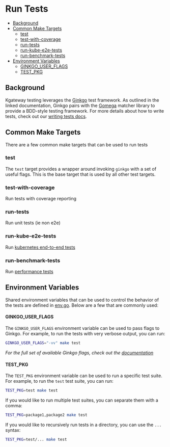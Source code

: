 # Run Tests
- [Background](#background)
- [Common Make Targets](#common-make-targets)
  - [test](#test)
  - [test-with-coverage](#test-with-coverage)
  - [run-tests](#run-tests)
  - [run-kube-e2e-tests](#run-kube-e2e-tests)
  - [run-benchmark-tests](#run-benchmark-tests)
- [Environment Variables](#environment-variables)
  - [GINKGO_USER_FLAGS](#ginkgo_user_flags)
  - [TEST_PKG](#test_pkg)

## Background
Kgateway testing leverages the [Ginkgo](https://onsi.github.io/ginkgo/) test framework. As outlined in the linked documentation, Ginkgo pairs with the [Gomega](https://onsi.github.io/gomega/) matcher library to provide a BDD-style testing framework. For more details about how to write tests, check out our [writing tests docs](writing-tests.md).

## Common Make Targets
There are a few common make targets that can be used to run tests

### test
The `test` target provides a wrapper around invoking `ginkgo` with a set of useful flags. This is the base target that is used by all other test targets.

### test-with-coverage
Run tests with coverage reporting

### run-tests
Run unit tests (ie non e2e)

### run-kube-e2e-tests
Run [kubernetes end-to-end tests](/test/kubernetes/e2e/README.md)

### run-benchmark-tests
Run [performance tests](performance-tests.md)


## Environment Variables
Shared environment variables that can be used to control the behavior of the tests are defined in [env.go](/test/testutils/env.go). Below are a few that are commonly used:

#### GINKGO_USER_FLAGS
The `GINKGO_USER_FLAGS` environment variable can be used to pass flags to Ginkgo. For example, to run the tests with very verbose output, you can run:
```bash
GINKGO_USER_FLAGS="-vv" make test
```
*For the full set of available Ginkgo flags, check out the [documentation](https://onsi.github.io/ginkgo/#ginkgo-cli-overview)*

#### TEST_PKG
The `TEST_PKG` environment variable can be used to run a specific test suite. For example, to run the `test` test suite, you can run:
```bash
TEST_PKG=test make test
```

If you would like to run multiple test suites, you can separate them with a comma:
```bash
TEST_PKG=package1,package2 make test
```

If you would like to recursively run tests in a directory, you can use the `...` syntax:
```bash
TEST_PKG=test/... make test
```